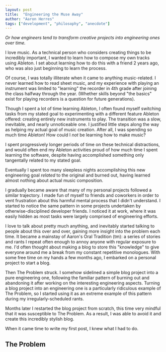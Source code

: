 ```yaml
---
layout: post
title:  "Engineering the Muse Away"
author: "Aaron Herres"
tags: ["development", "philosophy", "anecdote"]
---
```


*Or how engineers tend to transform creative projects into engineering ones over time.*

I love music. As a technical person who considers creating things to be incredibly important, I wanted to learn how to compose my own tracks using Ableton. I set about learning how to do this with a friend 2 years ago, who was also just beginning to learn the process.

Of course, I was totally illiterate when it came to anything music-related. I never learned how to read sheet music, and my experience with playing an instrument was limited to "learning" the recorder in 4th grade after joining the class halfway through the year. (Whether skills beyond "the basics" exist for playing recorders is a question for future generations).

Though I spent a lot of time learning Ableton, I often found myself switching tasks from my stated goal to experimenting with a different feature Ableton offered: creating entirely new instruments to play. The transition was a slow, inevitable, and nearly unnoticeable one. I justified little steps along the way as helping my actual goal of music creation. After all, I was spending so much time Ableton! How could I *not* be learning how to make music?

I spent progressively longer periods of time on these technical distractions, and would often end my Ableton activities proud of how much time I spent learning the software, despite having accomplished something only tangentally related to my stated goal.

 Eventually I spent too many sleepless nights accomplishing this new engineering goal *related* to the original and burned out, having learned almost nothing about actual music composition.

 I gradually became aware that many of my personal projects followed a similar trajectory. I made fun of myself to friends and coworkers in order to vent frustration about this harmful mental process that I didn't understand. I started to notice the same pattern in some projects undertaken by otherwise-disciplined developer friends. I noticed it at work, where it was easily hidden as most tasks were largely comprised of engineering efforts.

 I love to talk about pretty much anything, and inevitably started talking to people about this over and over, gaining more insight into the problem each time. It became a mainstay of Aaron's Oral Tradition (tm): a series of stories and rants I repeat often enough to annoy anyone with regular exposure to me. I'd often thought about making a blog to store this "knowledge" to give everyone around me a break from my constant repetitive monologues. With some free time on my hands a few months ago, I embarked on a personal project to start a blog.

Then The Problem struck. I somehow sidelined a simple blog project into a pure engineering one, following the familiar pattern of burning out and abandoning it after working on the interesting engineering aspects. Turning a blog project into an engineering one is a particularly ridiculous example of The Problem, so I started using it as an extreme example of this pattern during my irregularly-scheduled rants. 

Months later I restarted the blog project from scratch, this time very mindful that it was susceptible to The Problem. As a result, I was able to avoid it and create this incredibly stylish blog.

When it came time to write my first post, I knew what I had to do.

## The Problem


